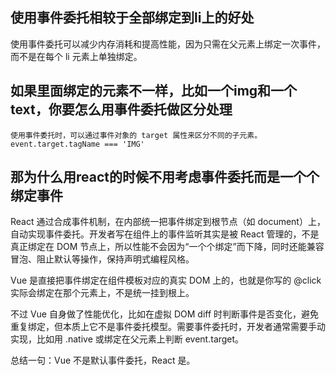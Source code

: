 ## 使用事件委托相较于全部绑定到li上的好处

使用事件委托可以减少内存消耗和提高性能，因为只需在父元素上绑定一次事件，而不是在每个 li 元素上单独绑定。

## 如果里面绑定的元素不一样，比如一个img和一个text，你要怎么用事件委托做区分处理

    使用事件委托时，可以通过事件对象的 target 属性来区分不同的子元素。
    event.target.tagName === 'IMG'

## 那为什么用react的时候不用考虑事件委托而是一个个绑定事件

React 通过合成事件机制，在内部统一把事件绑定到根节点（如 document）上，自动实现事件委托。开发者写在组件上的事件监听其实是被 React 管理的，不是真正绑定在 DOM 节点上，所以性能不会因为“一个个绑定”而下降，同时还能兼容冒泡、阻止默认等操作，保持声明式编程风格。

Vue 是直接把事件绑定在组件模板对应的真实 DOM 上的，也就是你写的 @click 实际会绑定在那个元素上，不是统一挂到根上。

不过 Vue 自身做了性能优化，比如在虚拟 DOM diff 时判断事件是否变化，避免重复绑定，但本质上它不是事件委托模型。需要事件委托时，开发者通常需要手动实现，比如用 .native 或绑定在父元素上判断 event.target。

总结一句：Vue 不是默认事件委托，React 是。